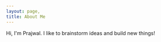 ```yaml
---
layout: page,
title: About Me
---
```


Hi, I'm Prajwal. I like to brainstorm ideas and build new things!